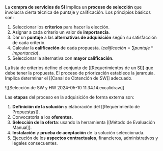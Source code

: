 La **compra de servicios de SI** implica un **proceso de selección** que involucra cierta técnica de puntaje y calificación. Los principios básicos son:

1. Seleccionar los **criterios** para hacer la elección.
2. Asignar a cada criterio un valor de **importancia**.
3. Dar un **puntaje** a las **alternativas de adquisición** según su satisfacción de cada criterio.
4. Calcular la **calificación** de cada propuesta. ($calificación = \sum puntaje * importancia$).
5. Seleccionar la alternativa con **mayor calificación**.

La lista de criterios define el conjunto de [[Requerimientos de un SI]] que debe tener la propuesta. El proceso de priorización establece la jerarquía. Implica determinar el [[Canal de Obtención de SW]] adecuado.

![[Selección de SW y HW 2024-05-10 11.34.14.excalidraw]]

Las **etapas** del proceso en la adquisición de forma externa son:

1. **Definición de la solución** y elaboración del [[Requerimiento de Propuestas]].
2. Convocatoria a los **oferentes**.
3. **Selección de la oferta**: usando la herramienta [[Método de Evaluación Manual]].
4. **Instalación** y **prueba de aceptación** de la solución seleccionada.
5. Ejecución de los **aspectos contractuales**, financieros, administrativos y legales consecuentes.
